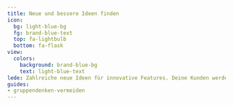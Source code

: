 ```yaml
---
title: Neue und bessere Ideen finden
icon:
  bg: light-blue-bg
  fg: brand-blue-text
  top: fa-lightbulb
  bottom: fa-flask
view:
  colors:
    background: brand-blue-bg
    text: light-blue-text
lede: Zahlreiche neue Ideen für innovative Features. Deine Kunden werden staunen.
guides:
- gruppendenken-vermeiden
---
```


